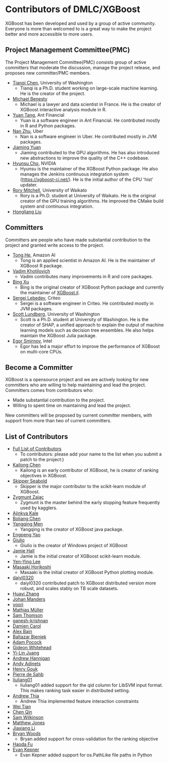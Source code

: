 Contributors of DMLC/XGBoost
============================
XGBoost has been developed and used by a group of active community. Everyone is more than welcomed to is a great way to make the project better and more accessible to more users.

Project Management Committee(PMC) 
----------
The Project Management Committee(PMC) consists group of active committers that moderate the discussion, manage the project release, and proposes new committer/PMC members. 

* [Tianqi Chen](https://github.com/tqchen), University of Washington
  - Tianqi is a Ph.D. student working on large-scale machine learning. He is the creator of the project.
* [Michael Benesty](https://github.com/pommedeterresautee)
  - Michael is a lawyer and data scientist in France. He is the creator of XGBoost interactive analysis module in R.
* [Yuan Tang](https://github.com/terrytangyuan), Ant Financial
  - Yuan is a software engineer in Ant Financial. He contributed mostly in R and Python packages.
* [Nan Zhu](https://github.com/CodingCat), Uber
  - Nan is a software engineer in Uber. He contributed mostly in JVM packages.
* [Jiaming Yuan](https://github.com/trivialfis)
  - Jiaming contributed to the GPU algorithms. He has also introduced new abstractions to improve the quality of the C++ codebase.
* [Hyunsu Cho](http://hyunsu-cho.io/), NVIDIA
  - Hyunsu is the maintainer of the XGBoost Python package. He also manages the Jenkins continuous integration system (https://xgboost-ci.net/). He is the initial author of the CPU 'hist' updater.
* [Rory Mitchell](https://github.com/RAMitchell), University of Waikato
  - Rory is a Ph.D. student at University of Waikato. He is the original creator of the GPU training algorithms. He improved the CMake build system and continuous integration. 
* [Hongliang Liu](https://github.com/phunterlau)


Committers
----------
Committers are people who have made substantial contribution to the project and granted write access to the project.

* [Tong He](https://github.com/hetong007), Amazon AI
  - Tong is an applied scientist in Amazon AI. He is the maintainer of XGBoost R package.
* [Vadim Khotilovich](https://github.com/khotilov)
  - Vadim contributes many improvements in R and core packages.
* [Bing Xu](https://github.com/antinucleon)
  - Bing is the original creator of XGBoost Python package and currently the maintainer of [XGBoost.jl](https://github.com/antinucleon/XGBoost.jl).
* [Sergei Lebedev](https://github.com/superbobry), Criteo
  - Sergei is a software engineer in Criteo. He contributed mostly in JVM packages.
* [Scott Lundberg](http://scottlundberg.com/), University of Washington
  - Scott is a Ph.D. student at University of Washington. He is the creator of SHAP, a unified approach to explain the output of machine learning models such as decision tree ensembles. He also helps maintain the XGBoost Julia package.
* [Egor Smirnov](https://github.com/SmirnovEgorRu), Intel
  - Egor has led a major effort to improve the performance of XGBoost on multi-core CPUs.


Become a Committer
------------------
XGBoost is a opensource project and we are actively looking for new committers who are willing to help maintaining and lead the project.
Committers comes from contributors who:
* Made substantial contribution to the project.
* Willing to spent time on maintaining and lead the project.

New committers will be proposed by current committer members, with support from more than two of current committers.

List of Contributors
--------------------
* [Full List of Contributors](https://github.com/dmlc/xgboost/graphs/contributors)
  - To contributors: please add your name to the list when you submit a patch to the project:)
* [Kailong Chen](https://github.com/kalenhaha)
  - Kailong is an early contributor of XGBoost, he is creator of ranking objectives in XGBoost.
* [Skipper Seabold](https://github.com/jseabold)
  - Skipper is the major contributor to the scikit-learn module of XGBoost.
* [Zygmunt Zając](https://github.com/zygmuntz)
  - Zygmunt is the master behind the early stopping feature frequently used by kagglers.
* [Ajinkya Kale](https://github.com/ajkl)
* [Boliang Chen](https://github.com/cblsjtu)
* [Yangqing Men](https://github.com/yanqingmen)
  - Yangqing is the creator of XGBoost java package.
* [Engpeng Yao](https://github.com/yepyao)
* [Giulio](https://github.com/giuliohome)
  - Giulio is the creator of Windows project of XGBoost
* [Jamie Hall](https://github.com/nerdcha)
  - Jamie is the initial creator of XGBoost scikit-learn module.
* [Yen-Ying Lee](https://github.com/white1033)
* [Masaaki Horikoshi](https://github.com/sinhrks)
  - Masaaki is the initial creator of XGBoost Python plotting module.
* [daiyl0320](https://github.com/daiyl0320)
  - daiyl0320 contributed patch to XGBoost distributed version more robust, and scales stably on TB scale datasets.
* [Huayi Zhang](https://github.com/irachex)
* [Johan Manders](https://github.com/johanmanders)
* [yoori](https://github.com/yoori)
* [Mathias Müller](https://github.com/far0n)
* [Sam Thomson](https://github.com/sammthomson)
* [ganesh-krishnan](https://github.com/ganesh-krishnan)
* [Damien Carol](https://github.com/damiencarol)
* [Alex Bain](https://github.com/convexquad)
* [Baltazar Bieniek](https://github.com/bbieniek)
* [Adam Pocock](https://github.com/Craigacp)
* [Gideon Whitehead](https://github.com/gaw89)
* [Yi-Lin Juang](https://github.com/frankyjuang)
* [Andrew Hannigan](https://github.com/andrewhannigan)
* [Andy Adinets](https://github.com/canonizer)
* [Henry Gouk](https://github.com/henrygouk)
* [Pierre de Sahb](https://github.com/pdesahb)
* [liuliang01](https://github.com/liuliang01)
  - liuliang01 added support for the qid column for LibSVM input format. This makes ranking task easier in distributed setting.
* [Andrew Thia](https://github.com/BlueTea88)
  - Andrew Thia implemented feature interaction constraints
* [Wei Tian](https://github.com/weitian)
* [Chen Qin](https://github.com/chenqin)
* [Sam Wilkinson](https://samwilkinson.io)
* [Matthew Jones](https://github.com/mt-jones)
* [Jiaxiang Li](https://github.com/JiaxiangBU)
* [Bryan Woods](https://github.com/bryan-woods)
  - Bryan added support for cross-validation for the ranking objective
* [Haoda Fu](https://github.com/fuhaoda)
* [Evan Kepner](https://github.com/EvanKepner)
  - Evan Kepner added support for os.PathLike file paths in Python
